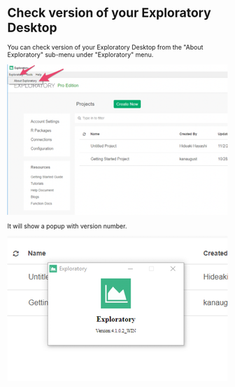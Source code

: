 # Check version of your Exploratory Desktop

You can check version of your Exploratory Desktop from the "About Exploratory" sub-menu under "Exploratory" menu.

![](images/about_menu.png)

It will show a popup with version number.

![](images/version_popup.png)
